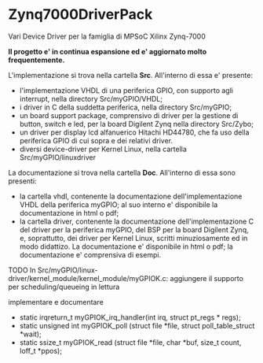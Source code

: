 # Zynq7000DriverPack
Vari Device Driver per la famiglia di MPSoC Xilinx Zynq-7000

<b>Il progetto e' in continua espansione ed e' aggiornato molto frequentemente.</b>

L'implementazione si trova nella cartella <b>Src</b>. All'interno di essa e' presente:
- l'implementazione VHDL di una periferica GPIO, con supporto agli interrupt, nella directory Src/myGPIO/VHDL;
- i driver in C della suddetta periferica, nella directory Src/myGPIO;
- un board support package, comprensivo di driver per la gestione di button, switch e led, per la board Digilent Zynq nella
  directory Src/Zybo;
- un driver per display lcd alfanuerico Hitachi HD44780, che fa uso della periferica GPIO di cui sopra e dei relativi driver.
- diversi device-driver per Kernel Linux, nella cartella Src/myGPIO/linuxdriver

La documentazione si trova nella cartella <b>Doc</b>. All'interno di essa sono presenti:
- la cartella vhdl, contenente la documentazione dell'implementazione VHDL della periferica myGPIO; al suo interno e'
  disponibile la documentazione in html o pdf;
- la cartella driver, contenente la documentazione dell'implementazione C del driver per la periferica myGPIO, del BSP per
  la board Digilent Zynq, e, soprattutto, dei driver per Kernel Linux, scritti minuziosamente ed in modo didattizo. La
  documentazione e' disponibile in html o pdf; la documentazione e' comprensiva di esempi.


TODO
In Src/myGPIO/linux-driver/kernel_module/kernel_module/myGPIOK.c:
aggiungere il supporto per scheduling/queueing in lettura

implementare e documentare
 - static irqreturn_t myGPIOK_irq_handler(int irq, struct pt_regs * regs);
 - static unsigned int myGPIOK_poll (struct file *file, struct poll_table_struct *wait);
 - static ssize_t myGPIOK_read (struct file *file, char *buf, size_t count, loff_t *ppos);

